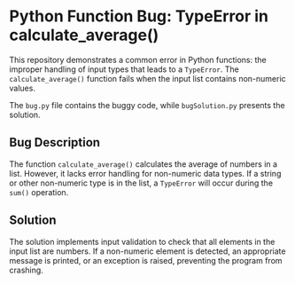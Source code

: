 # Python Function Bug: TypeError in calculate_average()

This repository demonstrates a common error in Python functions: the improper handling of input types that leads to a `TypeError`. The `calculate_average()` function fails when the input list contains non-numeric values.

The `bug.py` file contains the buggy code, while `bugSolution.py` presents the solution.

## Bug Description
The function `calculate_average()` calculates the average of numbers in a list.  However, it lacks error handling for non-numeric data types.  If a string or other non-numeric type is in the list, a `TypeError` will occur during the `sum()` operation.

## Solution
The solution implements input validation to check that all elements in the input list are numbers.  If a non-numeric element is detected, an appropriate message is printed, or an exception is raised, preventing the program from crashing.